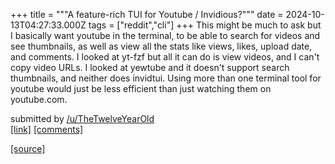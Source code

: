 +++
title = """A feature-rich TUI for Youtube / Invidious?"""
date = 2024-10-13T04:27:33.000Z
tags = ["reddit","cli"]
+++
This might be much to ask but I basically want youtube in the terminal, to be able to search for videos and see thumbnails, as well as view all the stats like views, likes, upload date, and comments. I looked at yt-fzf but all it can do is view videos, and I can't copy video URLs. I looked at yewtube and it doesn't support search thumbnails, and neither does invidtui. Using more than one terminal tool for youtube would just be less efficient than just watching them on youtube.com.

submitted by [/u/TheTwelveYearOld](https://www.reddit.com/user/TheTwelveYearOld)  
[\[link\]](https://www.reddit.com/r/commandline/comments/1g2hshp/a_featurerich_tui_for_youtube_invidious/) [\[comments\]](https://www.reddit.com/r/commandline/comments/1g2hshp/a_featurerich_tui_for_youtube_invidious/)

[[source]](https://www.reddit.com/r/commandline/comments/1g2hshp/a_featurerich_tui_for_youtube_invidious/)
